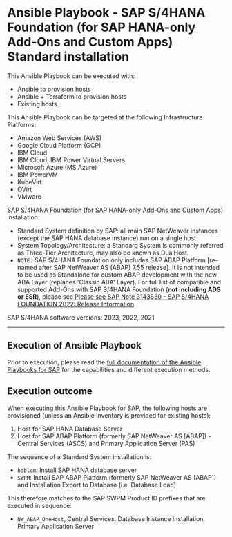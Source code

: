# Ansible Playbook - SAP S/4HANA Foundation (for SAP HANA-only Add-Ons and Custom Apps) Standard installation

This Ansible Playbook can be executed with:
- Ansible to provision hosts
- Ansible + Terraform to provision hosts
- Existing hosts

This Ansible Playbook can be targeted at the following Infrastructure Platforms:
- Amazon Web Services (AWS)
- Google Cloud Platform (GCP)
- IBM Cloud
- IBM Cloud, IBM Power Virtual Servers
- Microsoft Azure (MS Azure)
- IBM PowerVM
- KubeVirt
- OVirt
- VMware

SAP S/4HANA Foundation (for SAP HANA-only Add-Ons and Custom Apps) installation:
- Standard System definition by SAP: all main SAP NetWeaver instances (except the SAP HANA database instance) run on a single host.
- System Topology/Architecture: a Standard System is commonly referred as Three-Tier Architecture, may also be known as DualHost.
- `NOTE:` SAP S/4HANA Foundation only includes SAP ABAP Platform [re-named after SAP NetWeaver AS (ABAP) 7.55 release]. It is not intended to be used as Standalone for custom ABAP development with the new ABA Layer (replaces 'Classic ABA' Layer). For full list of compatible and supported Add-Ons with SAP S/4HANA Foundation (**not including ADS or ESR**), please see [Please see SAP Note 3143630 - SAP S/4HANA FOUNDATION 2022: Release Information](https://me.sap.com/notes/3143630).

SAP S/4HANA software versions:
2023, 2022, 2021

---

## Execution of Ansible Playbook

Prior to execution, please read the [full documentation of the Ansible Playbooks for SAP](../../docs/README.md) for the capabilities and different execution methods.

## Execution outcome

When executing this Ansible Playbook for SAP, the following hosts are provisioned (unless an Ansible Inventory is provided for existing hosts):
1. Host for SAP HANA Database Server
2. Host for SAP ABAP Platform (formerly SAP NetWeaver AS [ABAP]) - Central Services (ASCS) and Primary Application Server (PAS)

The sequence of a Standard System installation is:
- `hdblcm`: Install SAP HANA database server
- `SWPM`: Install SAP ABAP Platform (formerly SAP NetWeaver AS [ABAP]) and Installation Export to Database (i.e. Database Load)

This therefore matches to the SAP SWPM Product ID prefixes that are executed in sequence:
- `NW_ABAP_OneHost`, Central Services, Database Instance Installation, Primary Application Server
